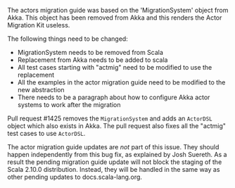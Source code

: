 The actors migration guide was based on the 'MigrationSystem' object from Akka. This object has been removed from Akka and this renders the Actor Migration Kit useless. 

The following things need to be changed:
  - MigrationSystem needs to be removed from Scala
  - Replacement from Akka needs to be added to scala
  - All test cases starting with "actmig" need to be modified to use the replacement
  - All the examples in the actor migration guide need to be modified to the new abstraction
  - There needs to be a paragraph about how to configure Akka actor systems to work after the migration 

Pull request #1425 removes the `MigrationSystem` and adds an `ActorDSL` object which also exists in Akka. The pull request also fixes all the "actmig" test cases to use `ActorDSL`.

The actor migration guide updates are _not_ part of this issue. They should happen independently from this bug fix, as explained by Josh Suereth. As a result the pending migration guide update will not block the staging of the Scala 2.10.0 distribution. Instead, they will be handled in the same way as other pending updates to docs.scala-lang.org.
